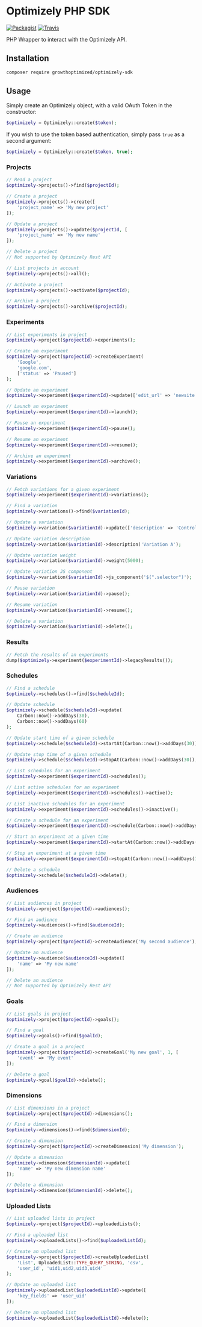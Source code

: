 # Optimizely PHP SDK
[![Packagist](https://img.shields.io/packagist/v/GrowthOptimized/Optimizely-SDK.svg?maxAge=2592000?style=flat-square)](https://packagist.org/packages/growthoptimized/optimizely-sdk)
[![Travis](https://img.shields.io/travis/GrowthOptimized/Optimizely-SDK/master.svg?maxAge=2592000?style=flat-square)](https://travis-ci.org/GrowthOptimized/Optimizely-SDK)

PHP Wrapper to interact with the Optimizely API.

## Installation

```bash
composer require growthoptimized/optimizely-sdk
```

## Usage

Simply create an Optimizely object, with a valid OAuth Token in the constructor: 

```php
$optimizely = Optimizely::create($token);
```

If you wish to use the token based authentication, simply pass `true` as a second argument: 

```php
$optimizely = Optimizely::create($token, true);
```

### Projects

```php
// Read a project
$optimizely->projects()->find($projectId);

// Create a project
$optimizely->projects()->create([
    'project_name' => 'My new project'
]);

// Update a project
$optimizely->projects()->update($projectId, [
    'project_name' => 'My new name'
]);

// Delete a project
// Not supported by Optimizely Rest API

// List projects in account
$optimizely->projects()->all();

// Activate a project
$optimizely->projects()->activate($projectId);

// Archive a project
$optimizely->projects()->archive($projectId);
```

### Experiments

```php
// List experiments in project
$optimizely->project($projectId)->experiments();

// Create an experiment
$optimizely->project($projectId)->createExperiment(
    'Google',
    'google.com',
    ['status' => 'Paused']
);

// Update an experiment
$optimizely->experiment($experimentId)->update(['edit_url' => 'newsite.com']);

// Launch an experiment
$optimizely->experiment($experimentId)->launch();

// Pause an experiment
$optimizely->experiment($experimentId)->pause();

// Resume an experiment
$optimizely->experiment($experimentId)->resume();

// Archive an experiment
$optimizely->experiment($experimentId)->archive();
```

### Variations

```php
// Fetch variations for a given experiment
$optimizely->experiment($experimentId)->variations();

// Find a variation
$optimizely->variations()->find($variationId);

// Update a variation
$optimizely->variation($variationId)->update(['description' => 'Control']);

// Update variation description
$optimizely->variation($variationId)->description('Variation A');

// Update variation weight
$optimizely->variation($variationId)->weight(5000);

// Update variation JS component
$optimizely->variation($variationId)->js_component('$(".selector")');

// Pause variation
$optimizely->variation($variationId)->pause();

// Resume variation
$optimizely->variation($variationId)->resume();

// Delete a variation
$optimizely->variation($variationId)->delete();
```

### Results

```php
// Fetch the results of an experiments
dump($optimizely->experiment($experimentId)->legacyResults());
```

### Schedules

```php
// Find a schedule
$optimizely->schedules()->find($scheduleId);

// Update schedule
$optimizely->schedule($scheduleId)->update(
    Carbon::now()->addDays(30),
    Carbon::now()->addDays(60)
);

// Update start time of a given schedule
$optimizely->schedule($scheduleId)->startAt(Carbon::now()->addDays(30));

// Update stop time of a given schedule
$optimizely->schedule($scheduleId)->stopAt(Carbon::now()->addDays(30));

// List schedules for an experiment
$optimizely->experiment($experimentId)->schedules();

// List active schedules for an experiment
$optimizely->experiment($experimentId)->schedules()->active();

// List inactive schedules for an experiment
$optimizely->experiment($experimentId)->schedules()->inactive();

// Create a schedule for an experiment
$optimizely->experiment($experimentId)->schedule(Carbon::now()->addDays(10));

// Start an experiment at a given time
$optimizely->experiment($experimentId)->startAt(Carbon::now()->addDays(10));

// Stop an experiment at a given time
$optimizely->experiment($experimentId)->stopAt(Carbon::now()->addDays(10));

// Delete a schedule
$optimizely->schedule($scheduleId)->delete();
```

### Audiences

```php
// List audiences in project
$optimizely->project($projectId)->audiences();

// Find an audience
$optimizely->audiences()->find($audienceId);

// Create an audience
$optimizely->project($projectId)->createAudience('My second audience');

// Update an audience
$optimizely->audience($audienceId)->update([
    'name' => 'My new name'
]);

// Delete an audience
// Not supported by Optimizely Rest API
```

### Goals

```php
// List goals in project
$optimizely->project($projectId)->goals();

// Find a goal
$optimizely->goals()->find($goalId);

// Create a goal in a project
$optimizely->project($projectId)->createGoal('My new goal', 1, [
    'event' => 'My event'
]);

// Delete a goal
$optimizely->goal($goalId)->delete();
```

### Dimensions

```php
// List dimensions in a project
$optimizely->project($projectId)->dimensions();

// Find a dimension
$optimizely->dimensions()->find($dimensionId);

// Create a dimension
$optimizely->project($projectId)->createDimension('My dimension');

// Update a dimension
$optimizely->dimension($dimensionId)->update([
    'name' => 'My new dimension name'
]);

// Delete a dimension
$optimizely->dimension($dimensionId)->delete();
```

### Uploaded Lists

```php
// List uploaded lists in project
$optimizely->project($projectId)->uploadedLists();

// Find a uploaded list
$optimizely->uploadedLists()->find($uploadedListId);

// Create an uploaded list
$optimizely->project($projectId)->createUploadedList(
    'List', UploadedList::TYPE_QUERY_STRING, 'csv',
    'user_id', 'uid1,uid2,uid3,uid4'
);

// Update an uploaded list
$optimizely->uploadedList($uploadedListId)->update([
    'key_fields' => 'user_uid'
]);

// Delete an uploaded list
$optimizely->uploadedList($uploadedListId)->delete();
```
